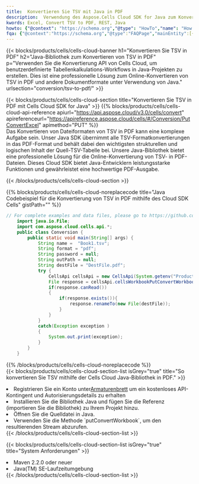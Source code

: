 ```yaml
---
title:  Konvertieren Sie TSV mit Java in PDF
description:  Verwendung des Aspose.Cells Cloud SDK for Java zum Konvertieren einer Datei im TSV-Format in eine Datei im PDF-Format.
kwords: Excel, Convert TSV to PDF, REST, Java
howto: {"@context": "https://schema.org","@type": "HowTo","name": "How to convert TSV to PDF using the Cells Cloud Java library.","description": "How to convert TSV to PDF using the Cells Cloud Java library.","image": {"@type": "ImageObject"},"url": "/java/conversion/tsv-to-pdf/","step": [{ "@type": "HowToStep","name": "How to convert TSV to PDF using the Cells Cloud Java library. step 1", "image": {"@type": "ImageObject",},"url": "/java/conversion/tsv-to-pdf/","text": "Register an account at <a href='https://dashboard.aspose.cloud/'>Dashboard</a> to get free API quota & authorization details",},{ "@type": "HowToStep","name": "How to convert TSV to PDF using the Cells Cloud Java library. step 1", "image": {"@type": "ImageObject",},"url": "/java/conversion/tsv-to-pdf/","text": "Install Java library and add the reference (import the library) to your project.",},{ "@type": "HowToStep","name": "How to convert TSV to PDF using the Cells Cloud Java library. step 1", "image": {"@type": "ImageObject",},"url": "/java/conversion/tsv-to-pdf/","text": "Open the source file in Java.",},{ "@type": "HowToStep","name": "How to convert TSV to PDF using the Cells Cloud Java library. step 1", "image": {"@type": "ImageObject",},"url": "/java/conversion/tsv-to-pdf/","text": "Use the `putConvertWorkbook` method to retrieve the resulting stream.",}, ],"supply": {"@type": "HowToSupply","name": "document"},"tool": [{"@type": "HowToTool","name": "IntelliJ IDEA, Visual Studio Code, Eclipse"},{"@type": "HowToTool","name": "Aspose Cells"}],"totalTime": "PT6M"}
fqa: {"@context":"https://schema.org","@type":"FAQPage","mainEntity":[{"@type":"Question","name":"Why convert file formats in C# using REST API?","acceptedAnswer":{"@type":"Answer","text":"Documents are encoded in many ways, and some files may be incompatible with the software you use. To open and read such files, just convert them to appropriate file formats.<br/><ol><li>Install .NET SDK and add the reference (import the library) to your project.</li><li>Open the source file in C# using REST API.</li><li>Call the PutConvertWorkbookRequest() method, passing an output filename with required extension.</li><li>Get the result of conversion as a separate file.</li></ol>"}},{"@type":"Question","name":"What file formats can I convert with your C# library?","acceptedAnswer":{"@type":"Answer","text":"We support a variety of file formats for conversion using .NET library, including XLSX, Excel, xls , PDF, CSV, HTML, Markdown, XML, PNG, JPG, TIFF, Json, TXT and many more."}},{"@type":"Question","name":"What is the maximum allowed file size for conversion using this .NET library?","acceptedAnswer":{"@type":"Answer","text":"There are no file size limits for format conversions using .NET library."}}]}
---
```

{{< blocks/products/cells/cells-cloud-banner h1="Konvertieren Sie TSV in PDF" h2="Java-Bibliothek zum Konvertieren von TSV in PDF" p="Verwenden Sie die Konvertierung API von Cells Cloud, um benutzerdefinierte Tabellenkalkulations-Workflows in Java-Projekten zu erstellen. Dies ist eine professionelle Lösung zum Online-Konvertieren von TSV in PDF und andere Dokumentformate unter Verwendung von Java." urlsection="conversion/tsv-to-pdf/" >}}

{{< blocks/products/cells/cells-cloud-section title="Konvertieren Sie TSV in PDF mit Cells Cloud SDK for Java" >}}
{{% blocks/products/cells/cells-cloud-api-reference apiurl="https://api.aspose.cloud/v3.0/cells/convert" apireferenceurl="https://apireference.aspose.cloud/cells/#/Conversion/PutConvertExcel" apimethod="PUT" %}}
<br/>
Das Konvertieren von Dateiformaten von TSV in PDF kann eine komplexe Aufgabe sein. Unser Java SDK übernimmt alle TSV-Formatkonvertierungen in das PDF-Format und behält dabei den wichtigsten strukturellen und logischen Inhalt der Quell-TSV-Tabelle bei. Unsere Java-Bibliothek bietet eine professionelle Lösung für die Online-Konvertierung von TSV- in PDF-Dateien. Dieses Cloud SDK bietet Java-Entwicklern leistungsstarke Funktionen und gewährleistet eine hochwertige PDF-Ausgabe.

{{< /blocks/products/cells/cells-cloud-section >}}

{{% blocks/products/cells/cells-cloud-noreplacecode title="Java Codebeispiel für die Konvertierung von TSV in PDF mithilfe des Cloud SDK Cells" gistPath="" %}}
 
```java
// For complete examples and data files, please go to https://github.com/aspose-cells-cloud/aspose-cells-cloud-java/
    import java.io.File;
    import com.aspose.cloud.cells.api.*;
    public class Conversion {
        public static void main(String[] args) {
            String name =  "Book1.tsv";
            String format = "pdf";
            String password = null;
            String outPath = null;
            String destFile = "DestFile.pdf";
            try {
                CellsApi cellsApi = new CellsApi(System.getenv("ProductClientId"), System.getenv("ProductClientSecret"));
                File response = cellsApi.cellsWorkbookPutConvertWorkbook(new File(name), format, password, outPath, null,null);            
                if(response.canRead())
                {
                    if(response.exists()){
                        response.renameTo(new File(destFile));
                    }                
                }
            }
            catch(Exception exception )
            {
                System.out.print(exception);
            }
        }
    }
```
 
{{% /blocks/products/cells/cells-cloud-noreplacecode %}}
<br/>
{{< blocks/products/cells/cells-cloud-section-list isGrey="true" title="So konvertieren Sie TSV mithilfe der Cells Cloud Java-Bibliothek in PDF." >}}
<li> Registrieren Sie ein Konto unter<a href="https://dashboard.aspose.cloud/">Armaturenbrett</a> um ein kostenloses API-Kontingent und Autorisierungsdetails zu erhalten</li>
<li>Installieren Sie die Bibliothek Java und fügen Sie die Referenz (importieren Sie die Bibliothek) zu Ihrem Projekt hinzu.</li>
<li>Öffnen Sie die Quelldatei in Java.</li>
<li>Verwenden Sie die Methode `putConvertWorkbook`, um den resultierenden Stream abzurufen.</li>
{{< /blocks/products/cells/cells-cloud-section-list >}}

{{< blocks/products/cells/cells-cloud-section-list isGrey="true" title="System Anforderungen" >}}
<li>Maven 2.2.0 oder neuer</li>
<li>Java(TM) SE-Laufzeitumgebung</li>
{{< /blocks/products/cells/cells-cloud-section-list >}}
